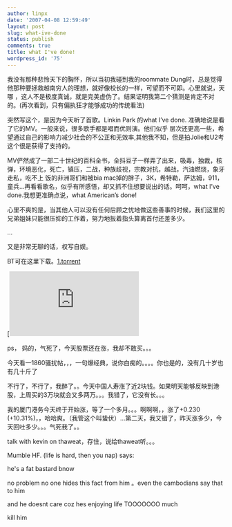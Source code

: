 ```yaml
---
author: linpx
date: '2007-04-08 12:59:49'
layout: post
slug: what-ive-done
status: publish
comments: true
title: what I've done!
wordpress_id: '75'
---
```


我没有那种悲怜天下的胸怀，所以当初我碰到我的roommate Dung时，总是觉得他那种要拯救越南穷人的理想，就好像校长的一样，可望而不可即。心里就说，天哪
，这人不是极度真诚，就是完美虚伪了。结果证明我第二个猜测是肯定不对的。(再次看到，只有偏执狂才能够成功的传统看法)

  

突然写这个，是因为今天听了首歌。Linkin Park 的what I’ve done. 准确地说是看了它的MV。一般来说，很多歌手都是唱而优则演。他们似乎
层次还更高一些，希望通过自己的影响力减少社会的不公正和无效率,其他我不知，但是拍Jolie和U2考这个很是获得了支持的。

  

MV俨然成了一部二十世纪的百科全书，全抖豆子一样弄了出来，吸毒，独裁，核弹，环境恶化，死亡，镇压，二战，种族歧视，宗教对抗，越战，汽油燃烧，象牙走私，吃不上
饭的非洲哥们和被bia mac掉的胖子，3K，希特勒，萨达姆，911，童兵…再看看歌名，似乎有所感悟，却又抓不住想要说出的话。呵呵，what I’ve
done.我想更准确点说，what American’s done!

  

心里不爽的是，当其他人可以没有任何后顾之忧地做这些善事的时候，我们这里的兄弟姐妹只能很压抑的工作着，努力地扳着指头算离首付还差多少。

  

…

  

又是非常无聊的话，权写自娱。

  

BT可在这里下载。[1.torrent](http://linpengxuan.googlepages.com/1.torrent)

  

[![http://people.bath.ac.uk/latp20/Linkin%20Park1.jpg](http://people.bath.ac.u
k/latp20/Linkin Park1.jpg)](http://linpengxuan.googlepages.com/1.torrent)

  

ps， 妈的，气死了，今天股票还在涨，我却不敢买。。。

今天看一1860骚扰帖，，，一句爆经典，说你白痴的。。。。你也是的，没有几十岁也有几十斤了

不行了，不行了，我醉了。。今天中国人寿涨了近2块钱。如果明天能够反映到港股，上周买的3万块就会又多两万。。。我错了，它没有长。。。

我的厦门港务今天终于开始涨，等了一个多月。。。啊啊啊，，涨了+0.230
(+10.31%)，，哈哈爽。（我管这个叫蛰伏）...第二天，我又错了，昨天涨多少，今天回吐多少。。。气死我了。。

talk with kevin on thaweat，存住，说给thaweat听。。。

Mumble HF. (life is hard, then you nap) says:

he's a fat bastard bnow

no problem no one hides this fact from him 。even the cambodians say that to
him

and he doesnt care coz hes enjoying life TOOOOOOO much

kill him

  
  

